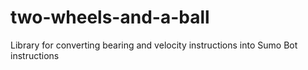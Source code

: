 # two-wheels-and-a-ball
Library for converting bearing and velocity instructions into Sumo Bot instructions
